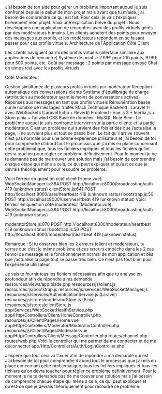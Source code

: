 J’ai besoin de ton aide pour gérer un problème important auquel je suis confronté depuis le début de mon projet mais avant que tu m’aide, j’ai besoin de comprendre ce qui est fait.
Pour cela, je vais t’expliquer brièvement mon projet.
Voici une explication brève du projet :
Nous développons une application de rencontres avec des profils virtuels gérés par des modérateurs humains. Les clients achètent des points pour envoyer des messages aux profils, et les modérateurs répondent en se faisant passer pour ces profils virtuels.
Architecture de l'Application
Côté Client

Les clients naviguent parmi des profils virtuels (interface similaire aux applications de rencontre)
Système de points : 2.99€ pour 100 points, 9.99€ pour 500 points, etc.
Coût par message : 2 points par message envoyé
Chat en temps réel avec les profils virtuels

Côté Modérateur

Gestion simultanée de plusieurs profils virtuels par modérateur
Réception automatique des conversations clients
Système d'équilibrage de charge (attribution au modérateur ayant le moins de conversations actives)
Réponses aux messages en tant que profils virtuels
Rémunération basée sur le nombre de messages traités
Stack Technique
Backend : Laravel 11 avec WebSockets (Laravel Echo + Reverb)
Frontend : Vue.js 3 + Inertia.js + Store pinia + Tailwind CSS
Base de données : MySQL
Noté Bien : Le problème auquel je suis confronté intervient sur la partie cliente et la partie modérateur. C’est un problème qui survient des fois et dès que j’actualise la page, il ne survient plus et tout se passe bien. Le fait qu’il arrive souvent n’est pas normale pour une bonne expérience utilisateur et j’ai besoin de toi pour comprendre d’abord tout le processus que j’ai mis en place concernant cette problématique, tous les fichiers impliqués et tous les fichiers qu’on devra toucher pour régler ce problème définitivement. Pour le moment je ne te demande pas de me trouver une solution mais j’ai besoin de comprendre chaque étape qui mène a cela, ce qui peut expliquer et qu’est ce que je devrais théoriquement pour resoudre ce problème.

Voici l’erreur en question coté client (Home.vue):
WebSocketManager.js:384
POST http://localhost:8000/broadcasting/auth 419 (unknown status)
clientStore.js:641
POST http://localhost:8000/user/heartbeat 419 (unknown status)
bootstrap.js:50
POST http://localhost:8000/user/heartbeat 419 (unknown status)
Voici l’erreur en question coté modérateur (Moderator.vue):
WebSocketManager.js:384
POST http://localhost:8000/broadcasting/auth 419 (unknown status)

moderatorStore.js:870
POST http://localhost:8000/moderateur/heartbeat 419 (unknown status)
bootstrap.js:50
POST http://localhost:8000/moderateur/heartbeat 419 (unknown status)

Remarque : Si tu observes bien les 2 erreurs (client et moderateur), tu verras que c’est le même problème et ces erreurs empêche dans les 2 cas l’envoi de message et le fonctionnement normal de mon application et dès que j’actualise la page tout se passe très bien. Ce n’est pas tout bien pour l’expérience utilisateur.

Je vais te fournir tous les fichiers nécessaires afin que tu analyse en profondeur afin de répondre a ma demande :
ressources/views/app.blade.php
ressources/js/client.js
ressources/js/bootstrap.js
resources/js/services/WebSocketManager.js
resources/js/services/AuthenticationService.js (Laravel)
resources/js/stores/moderatorStore.js (Pinia)
resources/js/stores/clientStore.js
app/Services/WebSocketHealthService.php
app/Http/Controllers/Client/HomeController.php
resources/js/Client/Pages/Home.vue
app/Http/Controllers/Moderator/ModeratorController.php
resources/js/Client/Pages/Moderator.vue
app/Http/Controllers/Client/MessageController.php
routes/channel.php :
routes/web.php
Voici le controller qui me permet de me connecter et de me déconnecter
app/Http/Controllers/Auth/LoginController.php

J’espère que tout ceci va t’aider afin de repondre a ma demande qui est :
J’ai besoin de toi pour comprendre d’abord tout le processus que j’ai mis en place concernant cette problématique, tous les fichiers impliqués et tous les fichiers qu’on devra toucher pour régler ce problème définitivement. Pour le moment je ne te demande pas de me trouver une solution mais j’ai besoin de comprendre chaque étape qui mène a cela, ce qui peut expliquer et qu’est-ce que je devrais théoriquement pour resoudre ce problème.
